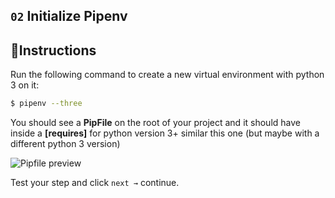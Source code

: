 ## `02` Initialize Pipenv

## 📝Instructions

Run the following command to create a new virtual environment with python 3 on it:

```bash
$ pipenv --three
```

You should see a **PipFile** on the root of your project and it should have inside a **[requires]** for python version 3+ similar this one (but maybe with a different python 3 version)

![Pipfile preview](https://github.com/breatheco-de/python-flask-api-tutorial/blob/master/.breathecode/assets/pipfile.png?raw=true)

Test your step and click `next →` continue.

